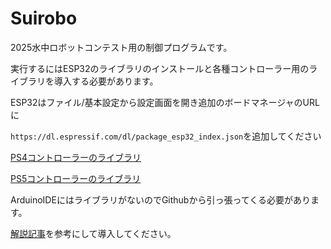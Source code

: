 # Suirobo
2025水中ロボットコンテスト用の制御プログラムです。

実行するにはESP32のライブラリのインストールと各種コントローラー用のライブラリを導入する必要があります。

ESP32はファイル/基本設定から設定画面を開き追加のボードマネージャのURLに

`https://dl.espressif.com/dl/package_esp32_index.json`を追加してください

[PS4コントローラーのライブラリ](https://github.com/YuraBogdan/PS4-esp32)



[PS5コントローラーのライブラリ](https://github.com/BLACKROBOTICS/ps5Controller)

ArduinoIDEにはライブラリがないのでGithubから引っ張ってくる必要があります。

[解説記事](https://note.com/kagyroy/n/ne3d1fd231143)を参考にして導入してください。


